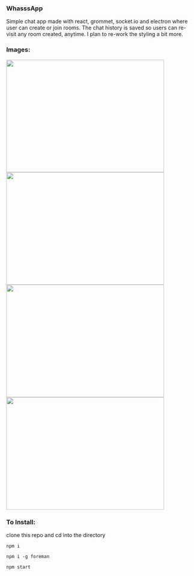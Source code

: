 ### WhasssApp


Simple chat app made with react, grommet, socket.io and electron where user can create or join rooms. The chat history is saved so users can re-visit any room created, anytime. I plan to re-work the styling a bit more.

### Images:

<img src="https://i.postimg.cc/Kvnj55LM/Screen-Shot-2020-06-18-at-3-20-29-PM.png" height="300px" width="420px">
<img src="https://i.postimg.cc/rF6zWHdT/Screen-Shot-2020-06-18-at-3-23-17-PM.png" height="300px" width="420px">
<img src="https://i.postimg.cc/jScjpdMq/Screen-Shot-2020-06-18-at-3-20-53-PM.png" height="300px" width="420px">
<img src="https://i.postimg.cc/t4pTvVtm/Screen-Shot-2020-06-18-at-3-22-17-PM.png" height="300px" width="420px">


### To Install:


clone this repo and cd into the directory
 
```
npm i
```


```
npm i -g foreman
```

```
npm start
```
